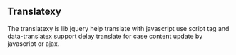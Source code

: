 ## Translatexy
  The translatexy is lib jquery help translate with javascript use script tag and data-translatex support delay translate for case content update by javascript or ajax.